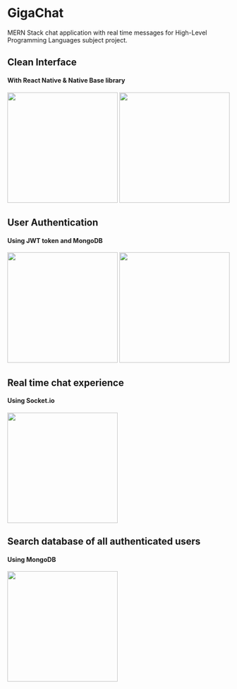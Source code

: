 # GigaChat
MERN Stack chat application with real time messages for High-Level Programming Languages subject project.
<h2> Clean Interface </h2>
<h4> With React Native & Native Base library </h4>
<img src="https://github.com/PiotrLehmann/GigaChat/assets/75128090/68438745-1e93-42c0-a249-ba6cf1df1bf3" width="250">
<img src="https://github.com/PiotrLehmann/GigaChat/assets/75128090/016241a6-d369-4420-b408-117aa65e43f2" width="250">
<h2> User Authentication </h2>
<h4> Using JWT token and MongoDB </h4>
<img src="https://github.com/PiotrLehmann/GigaChat/assets/75128090/733557ba-1852-4f0f-ad2d-57b9329f10c2" width="250">
<img src="https://github.com/PiotrLehmann/GigaChat/assets/75128090/61638113-e079-4a21-8ccb-80136192d27b" width="250">
<h2> Real time chat experience </h2>
<h4> Using Socket.io </h4>
<img src="https://github.com/PiotrLehmann/GigaChat/assets/75128090/d458686b-836f-493a-a3d8-e70bb9b30043" width="250">
<h2> Search database of all authenticated users </h2>
<h4> Using MongoDB </h4>
<img src="https://github.com/PiotrLehmann/GigaChat/assets/75128090/46e30506-40c8-4cc1-80fb-c623b5223102" width="250">

